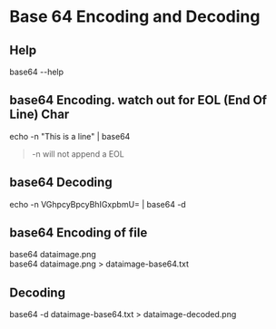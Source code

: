 # Base 64 Encoding and Decoding

## Help

base64 --help

## base64 Encoding. watch out for EOL (End Of Line) Char

echo -n "This is a line" | base64
> -n will not append a EOL

## base64 Decoding

echo -n VGhpcyBpcyBhIGxpbmU= | base64 -d

## base64 Encoding of file

base64 dataimage.png\
base64 dataimage.png > dataimage-base64.txt

## Decoding

base64 -d dataimage-base64.txt > dataimage-decoded.png
